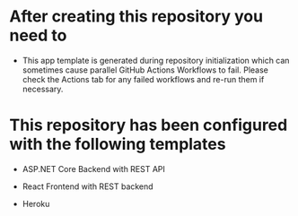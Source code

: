 
# After creating this repository you need to

- This app template is generated during repository initialization which can sometimes cause parallel GitHub Actions Workflows to fail. Please check the Actions tab for any failed workflows and re-run them if necessary.



# This repository has been configured with the following templates

- ASP.NET Core Backend with REST API

- React Frontend with REST backend

- Heroku

